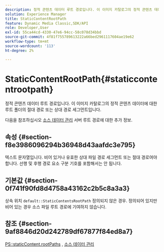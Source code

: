 ```yaml
---
description: 정적 콘텐츠 데이터 루트 경로입니다. 이 이미지 카탈로그의 정적 콘텐츠 데이터에 대한 루트 폴더의 절대 경로 또는 상대 경로 세그먼트입니다.
solution: Experience Manager
title: StaticContentRootPath
feature: Dynamic Media Classic,SDK/API
role: Developer,User
exl-id: 55ca44cd-4330-47e6-94cc-58c078d34bbd
source-git-commit: 4f81f755789613222a66bed2961117604ae19e62
workflow-type: tm+mt
source-wordcount: '113'
ht-degree: 2%

---
```


# StaticContentRootPath{#staticcontentrootpath}

정적 콘텐츠 데이터 루트 경로입니다. 이 이미지 카탈로그의 정적 콘텐츠 데이터에 대한 루트 폴더의 절대 경로 또는 상대 경로 세그먼트입니다.

다음을 참조하십시오 [소스 데이터 관리](../../../../../is-api/image-serving-api-ref/c-configuration-and-administration/c-configuration-and-administration.md#concept-1ec4d9f0e58a430cae045761f1ff9173) 서버 루트 경로에 대한 추가 정보.

## 속성 {#section-f8e3986096294b36948d43aafdc3e795}

텍스트 문자열입니다. 비어 있거나 유효한 상대 파일 경로 세그먼트 또는 절대 경로여야 합니다. 선행 및 후행 경로 요소 구분 기호를 포함해서는 안 됩니다.

## 기본값 {#section-0f741f90fd8d4758a43162c2b5c8a3a3}

상속 위치 `default::StaticContentsRootPath` 정의되지 않은 경우. 정의되어 있지만 비어 있는 경우 소스 파일 루트 경로에 기여하지 않습니다.

## 참조 {#section-9af8846d20d242789df67877f84ed8a7}

[PS::staticContent.rootPaths](../../../../../is-api/image-catalog/image-serving-api-ref/c-image-catalog-reference/c-attributes-reference/r-staticcontentrootpath.md#reference-a2b5368d078349828d282357681bb2a5) ,  [소스 데이터 관리](../../../../../is-api/image-serving-api-ref/c-configuration-and-administration/c-configuration-and-administration.md#concept-1ec4d9f0e58a430cae045761f1ff9173)
